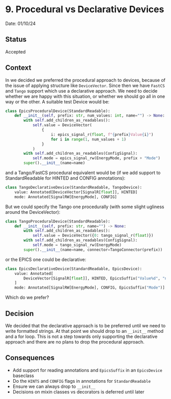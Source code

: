 # 9. Procedural vs Declarative Devices

Date: 01/10/24

## Status

Accepted

## Context

In [](./0006-procedural-device-definitions.rst) we decided we preferred the procedural approach to devices, because of the issue of applying structure like `DeviceVector`. Since then we have `FastCS` and `Tango` support which use a declarative approach. We need to decide whether we are happy with this situation, or whether we should go all in one way or the other. A suitable test Device would be:

```python
class EpicsProceduralDevice(StandardReadable):
    def __init__(self, prefix: str, num_values: int, name="") -> None:
        with self.add_children_as_readables():
            self.value = DeviceVector(
                {
                    i: epics_signal_r(float, f"{prefix}Value{i}")
                    for i in range(1, num_values + 1)
                }
            )
        with self.add_children_as_readables(ConfigSignal):
            self.mode = epics_signal_rw(EnergyMode, prefix + "Mode")
        super().__init__(name=name)
```

and a Tango/FastCS procedural equivalent would be (if we add support to StandardReadable for HINTED and CONFIG annotations):
```python
class TangoDeclarativeDevice(StandardReadable, TangoDevice):
    value: Annotated[DeviceVector[SignalR[float]], HINTED]
    mode: Annotated[SignalRW[EnergyMode], CONFIG]
```

But we could specify the Tango one procedurally (with some slight ugliness around the DeviceVector):
```python
class TangoProceduralDevice(StandardReadable):
    def __init__(self, prefix: str, name="") -> None:
        with self.add_children_as_readables():
            self.value = DeviceVector({0: tango_signal_r(float)})
        with self.add_children_as_readables(ConfigSignal):
            self.mode = tango_signal_rw(EnergyMode)
        super().__init__(name=name, connector=TangoConnector(prefix))
```

or the EPICS one could be declarative:
```python
class EpicsDeclarativeDevice(StandardReadable, EpicsDevice):
    value: Annotated[
        DeviceVector[SignalR[float]], HINTED, EpicsSuffix("Value%d", "num_values")
    ]
    mode: Annotated[SignalRW[EnergyMode], CONFIG, EpicsSuffix("Mode")]
```

Which do we prefer?

## Decision

We decided that the declarative approach is to be preferred until we need to write formatted strings. At that point we should drop to an `__init__` method and a for loop. This is not a step towards only supporting the declarative approach and there are no plans to drop the procedural approach.

## Consequences

- Add support for reading annotations and `EpicsSuffix` in an `EpicsDevice` baseclass
- Do the `HINTS` and `CONFIG` flags in annotations for `StandardReadable`
- Ensure we can always drop to `__init__`
- Decisions on mixin classes vs decorators is deferred until later
